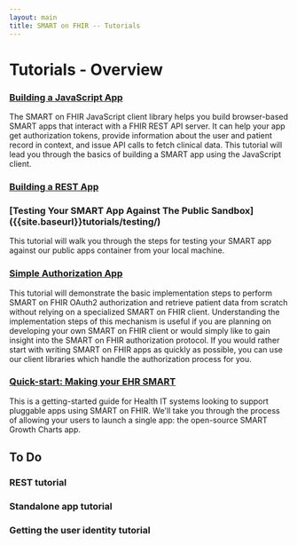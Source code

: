 ```yaml
---
layout: main
title: SMART on FHIR -- Tutorials
---
```


# Tutorials - Overview

### [Building a JavaScript App]({{site.baseurl}}tutorials/javascript/)

The SMART on FHIR JavaScript client library helps you build browser-based SMART apps that 
interact with a FHIR REST API server. It can help your app get authorization tokens, provide 
information about the user and patient record in context, and issue API calls to fetch 
clinical data. This tutorial will lead you through the basics of building a SMART app using 
the JavaScript client.

### [Building a REST App]({{site.baseurl}}tutorials/rest/)

### [Testing Your SMART App Against The Public Sandbox] ({{site.baseurl}}tutorials/testing/)

This tutorial will walk you through the steps for testing your SMART app 
against our public apps container from your local machine.

### [Simple Authorization App]({{site.baseurl}}tutorials/authorization/)

This tutorial will demonstrate the basic implementation steps to perform SMART on FHIR OAuth2 authorization and retrieve patient data from scratch without relying on a specialized SMART on FHIR client. Understanding the implementation steps of this mechanism is useful if you are planning on developing your own SMART on FHIR client or would simply like to gain insight into the SMART on FHIR authorization protocol. If you would rather start with writing SMART on FHIR apps as quickly as possible, you can use our client libraries which handle the authorization process for you.

### [Quick-start: Making your EHR SMART]({{site.baseurl}}tutorials/server-quick-start/)

This is a getting-started guide for Health IT systems looking to support pluggable apps using SMART on FHIR. We'll take you through the process of allowing your users to launch a single app: the open-source SMART Growth Charts app. 

## To Do

### REST tutorial
### Standalone app tutorial
### Getting the user identity tutorial


